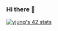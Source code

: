 ### Hi there 👋

[![yjung's 42 stats](https://badge42.herokuapp.com/api/stats/yjung)](https://github.com/JaeSeoKim/badge42)

<!--
**jyw2671/jyw2671** is a ✨ _special_ ✨ repository because its `README.md` (this file) appears on your GitHub profile.

Here are some ideas to get you started:

void	yjung(t_study *study_list)
{
    t_study new_something;
    
    write(1, "Born2Code", 9);
    while(*study_list)
    {
        if (study_hard(*study_list) == DONE)
            ++study_list;
        if ((new_something = find_new_something()))
            add_study_list(study_list, new_something);
    }
}

- 🔭 I’m currently working on ...
- 🌱 I’m currently learning ...
- 👯 I’m looking to collaborate on ...
- 🤔 I’m looking for help with ...
- 💬 Ask me about ...
- 📫 How to reach me: ...
- 😄 Pronouns: ...
- ⚡ Fun fact: ...
-->
